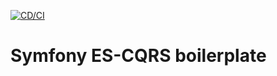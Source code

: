 [![CD/CI](https://github.com/OpenDaje/symfony-es-cqrs-boilerplate/actions/workflows/cd-ci.yaml/badge.svg)](https://github.com/OpenDaje/symfony-es-cqrs-boilerplate/actions/workflows/cd-ci.yaml)
# Symfony ES-CQRS boilerplate